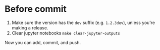 # Before commit

1. Make sure the version has the `dev` suffix (e.g. `1.2.3dev`), unless you're making a release.
2. Clear jupyter notebooks `make clear-jupyter-outputs`

Now you can add, commit, and push.

